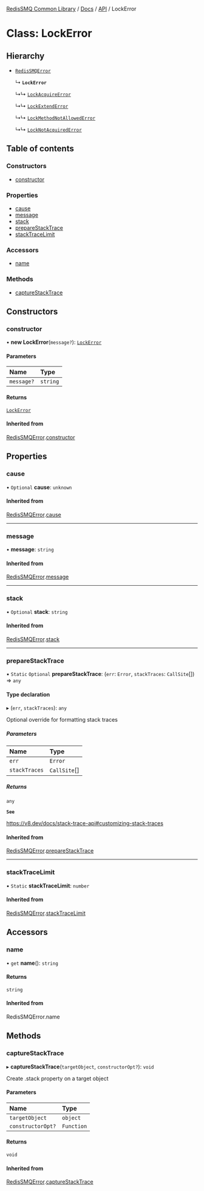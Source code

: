[RedisSMQ Common Library](../../../README.md) / [Docs](../../README.md) / [API](../README.md) / LockError

# Class: LockError

## Hierarchy

- [`RedisSMQError`](RedisSMQError.md)

  ↳ **`LockError`**

  ↳↳ [`LockAcquireError`](LockAcquireError.md)

  ↳↳ [`LockExtendError`](LockExtendError.md)

  ↳↳ [`LockMethodNotAllowedError`](LockMethodNotAllowedError.md)

  ↳↳ [`LockNotAcquiredError`](LockNotAcquiredError.md)

## Table of contents

### Constructors

- [constructor](LockError.md#constructor)

### Properties

- [cause](LockError.md#cause)
- [message](LockError.md#message)
- [stack](LockError.md#stack)
- [prepareStackTrace](LockError.md#preparestacktrace)
- [stackTraceLimit](LockError.md#stacktracelimit)

### Accessors

- [name](LockError.md#name)

### Methods

- [captureStackTrace](LockError.md#capturestacktrace)

## Constructors

### constructor

• **new LockError**(`message?`): [`LockError`](LockError.md)

#### Parameters

| Name | Type |
| :------ | :------ |
| `message?` | `string` |

#### Returns

[`LockError`](LockError.md)

#### Inherited from

[RedisSMQError](RedisSMQError.md).[constructor](RedisSMQError.md#constructor)

## Properties

### cause

• `Optional` **cause**: `unknown`

#### Inherited from

[RedisSMQError](RedisSMQError.md).[cause](RedisSMQError.md#cause)

___

### message

• **message**: `string`

#### Inherited from

[RedisSMQError](RedisSMQError.md).[message](RedisSMQError.md#message)

___

### stack

• `Optional` **stack**: `string`

#### Inherited from

[RedisSMQError](RedisSMQError.md).[stack](RedisSMQError.md#stack)

___

### prepareStackTrace

▪ `Static` `Optional` **prepareStackTrace**: (`err`: `Error`, `stackTraces`: `CallSite`[]) => `any`

#### Type declaration

▸ (`err`, `stackTraces`): `any`

Optional override for formatting stack traces

##### Parameters

| Name | Type |
| :------ | :------ |
| `err` | `Error` |
| `stackTraces` | `CallSite`[] |

##### Returns

`any`

**`See`**

https://v8.dev/docs/stack-trace-api#customizing-stack-traces

#### Inherited from

[RedisSMQError](RedisSMQError.md).[prepareStackTrace](RedisSMQError.md#preparestacktrace)

___

### stackTraceLimit

▪ `Static` **stackTraceLimit**: `number`

#### Inherited from

[RedisSMQError](RedisSMQError.md).[stackTraceLimit](RedisSMQError.md#stacktracelimit)

## Accessors

### name

• `get` **name**(): `string`

#### Returns

`string`

#### Inherited from

RedisSMQError.name

## Methods

### captureStackTrace

▸ **captureStackTrace**(`targetObject`, `constructorOpt?`): `void`

Create .stack property on a target object

#### Parameters

| Name | Type |
| :------ | :------ |
| `targetObject` | `object` |
| `constructorOpt?` | `Function` |

#### Returns

`void`

#### Inherited from

[RedisSMQError](RedisSMQError.md).[captureStackTrace](RedisSMQError.md#capturestacktrace)
